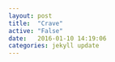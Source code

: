 ```yaml
---
layout: post
title:  "Crave"
active: "False"
date:   2016-01-10 14:19:06
categories: jekyll update
---
```


